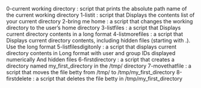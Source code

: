 0-current working directory : script that prints the absolute path name of the current working directory
1-listit : script that Displays the contents list of your current directory
2-bring me home : a script that changes the working directory to the user’s home directory
3-listfiles : a script that Displays current directory contents in a long format
4-listmorefiles : a script that Displays current directory contents, including hidden files (starting with .). Use the long format
5-listfilesdigitonly : a script that displays current directory contents in Long format with user and group IDs displayed numerically And hidden files
6-firstdirectory : a script that creates a directory named my_first_directory in the /tmp/ directory
7-movethatfile : a script that moves the file betty from /tmp/ to /tmp/my_first_directory
8-firstdelete : a script that deletes the file betty in /tmp/my_first_directory

